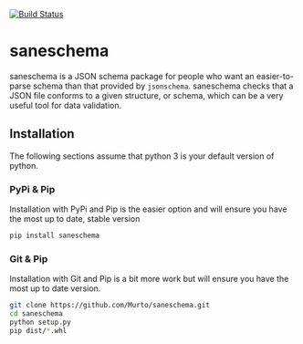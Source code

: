 [![Build Status](https://travis-ci.org/Murto/saneschema.svg?branch=master)](https://travis-ci.org/Murto/saneschema)

# saneschema

saneschema is a JSON schema package for people who want an easier-to-parse schema than that provided by `jsonschema`.
saneschema checks that a JSON file conforms to a given structure, or schema, which can be a very useful tool for data validation.

## Installation

The following sections assume that python 3 is your default version of python.

### PyPi & Pip

Installation with PyPi and Pip is the easier option and will ensure you have the most up to date, stable version

```bash
pip install saneschema
```

### Git & Pip

Installation with Git and Pip is a bit more work but will ensure you have the most up to date version.

```bash
git clone https://github.com/Murto/saneschema.git
cd saneschema
python setup.py
pip dist/*.whl
```
